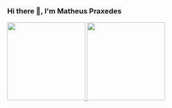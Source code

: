 ### Hi there 👋, I'm Matheus Praxedes

<!--
**mathpraxedes/mathpraxedes** is a ✨ _special_ ✨ repository because its `README.md` (this file) appears on your GitHub profile.


- 🔭 I’m currently working on CI&T and Before at Santander Brasil
- 🌱 I’m currently learning Swift UI, Apple AR, Architetures, WatchOS and TvOS
- 👯 I’m looking to collaborate on ... Projects Using Swift UI.
- 📖 Languages and Tools: Swift objective-C Firebase Git graphql postman AWs bash javascript nodejs blender
- 🤔 I’m looking for help with ... 
- 💬 Ask me about ...
- 📫  Where to find me 🌎: Github Twitter LinkedIn Instagram
- ⚡ Fun fact: ... I Started programming to relax and do somenthing different, Now I'm Stressed. But Still in love for Swift and Apple Stuff.
-->
<div>
<a href="https://github.com/mathpraxedes">
<img height="180em" src="https://github-readme-stats.vercel.app/api/top-langs/?username=mathpraxedes&layout=compact&langs_count=7&theme=dracula"/>
<img height="180em" src="https://github-readme-stats.vercel.app/api?username=mathpraxedes&show_icons=true&theme=dracula&include_all_commits=true&count_private=true"/>
</div>
